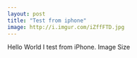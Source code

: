 ```yaml
---
layout: post
title: "Test from iphone"
image: http://i.imgur.com/iZffFTD.jpg
---
```


Hello World I test from iPhone. Image Size